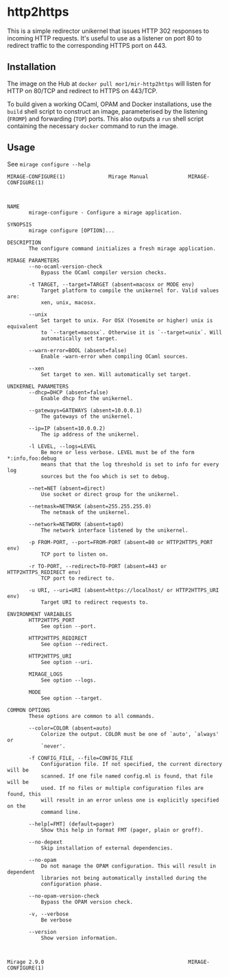 # http2https

This is a simple redirector unikernel that issues HTTP 302 responses to incoming
HTTP requests. It's useful to use as a listener on port 80 to redirect traffic
to the corresponding HTTPS port on 443.

## Installation

The image on the Hub at `docker pull mor1/mir-http2https` will listen for HTTP
on 80/TCP and redirect to HTTPS on 443/TCP.

To build given a working OCaml, OPAM and Docker installations, use the `build`
shell script to construct an image, parameterised by the listening (`FROMP`) and
forwarding (`TOP`) ports. This also outputs a `run` shell script containing the
necessary `docker` command to run the image.

## Usage

See `mirage configure --help`

```
MIRAGE-CONFIGURE(1)              Mirage Manual             MIRAGE-CONFIGURE(1)



NAME
       mirage-configure - Configure a mirage application.

SYNOPSIS
       mirage configure [OPTION]...

DESCRIPTION
       The configure command initializes a fresh mirage application.

MIRAGE PARAMETERS
       --no-ocaml-version-check
           Bypass the OCaml compiler version checks.

       -t TARGET, --target=TARGET (absent=macosx or MODE env)
           Target platform to compile the unikernel for. Valid values are:
           xen, unix, macosx.

       --unix
           Set target to unix. For OSX (Yosemite or higher) unix is equivalent
           to `--target=macosx`. Otherwise it is `--target=unix`. Will
           automatically set target.

       --warn-error=BOOL (absent=false)
           Enable -warn-error when compiling OCaml sources.

       --xen
           Set target to xen. Will automatically set target.

UNIKERNEL PARAMETERS
       --dhcp=DHCP (absent=false)
           Enable dhcp for the unikernel.

       --gateways=GATEWAYS (absent=10.0.0.1)
           The gateways of the unikernel.

       --ip=IP (absent=10.0.0.2)
           The ip address of the unikernel.

       -l LEVEL, --logs=LEVEL
           Be more or less verbose. LEVEL must be of the form *:info,foo:debug
           means that that the log threshold is set to info for every log
           sources but the foo which is set to debug.

       --net=NET (absent=direct)
           Use socket or direct group for the unikernel.

       --netmask=NETMASK (absent=255.255.255.0)
           The netmask of the unikernel.

       --network=NETWORK (absent=tap0)
           The network interface listened by the unikernel.

       -p FROM-PORT, --port=FROM-PORT (absent=80 or HTTP2HTTPS_PORT env)
           TCP port to listen on.

       -r TO-PORT, --redirect=TO-PORT (absent=443 or HTTP2HTTPS_REDIRECT env)
           TCP port to redirect to.

       -u URI, --uri=URI (absent=https://localhost/ or HTTP2HTTPS_URI env)
           Target URI to redirect requests to.

ENVIRONMENT VARIABLES
       HTTP2HTTPS_PORT
           See option --port.

       HTTP2HTTPS_REDIRECT
           See option --redirect.

       HTTP2HTTPS_URI
           See option --uri.

       MIRAGE_LOGS
           See option --logs.

       MODE
           See option --target.

COMMON OPTIONS
       These options are common to all commands.

       --color=COLOR (absent=auto)
           Colorize the output. COLOR must be one of `auto', `always' or
           `never'.

       -f CONFIG_FILE, --file=CONFIG_FILE
           Configuration file. If not specified, the current directory will be
           scanned. If one file named config.ml is found, that file will be
           used. If no files or multiple configuration files are found, this
           will result in an error unless one is explicitly specified on the
           command line.

       --help[=FMT] (default=pager)
           Show this help in format FMT (pager, plain or groff).

       --no-depext
           Skip installation of external dependencies.

       --no-opam
           Do not manage the OPAM configuration. This will result in dependent
           libraries not being automatically installed during the
           configuration phase.

       --no-opam-version-check
           Bypass the OPAM version check.

       -v, --verbose
           Be verbose

       --version
           Show version information.



Mirage 2.9.0                                               MIRAGE-CONFIGURE(1)
```
